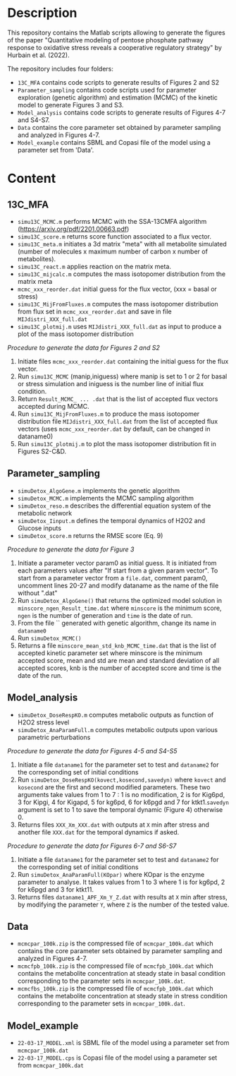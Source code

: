 # Description
This repository contains the Matlab scripts allowing to generate the figures of the paper "Quantitative modeling of pentose phosphate pathway response to oxidative stress reveals a cooperative regulatory strategy" by Hurbain et al. (2022).

The repository includes four folders:
- `13C_MFA` contains code scripts to generate results of Figures 2 and S2
- `Parameter_sampling` contains code scripts used for parameter exploration (genetic algorithm) and estimation (MCMC) of the kinetic model to generate Figures 3 and S3.
- `Model_analysis` contains code scripts to generate results of Figures 4-7 and S4-S7.
- `Data` contains the core parameter set obtained by parameter sampling and analyzed in Figures 4-7.
- `Model_example` contains SBML and Copasi file of the model using a parameter set from 'Data'.
# Content
## 13C_MFA
- `simu13C_MCMC.m` performs MCMC with the SSA-13CMFA algorithm (https://arxiv.org/pdf/2201.00663.pdf)
- `simu13C_score.m` returns score function associated to a flux vector. 
- `simu13C_meta.m` initiates a 3d matrix "meta" with all metabolite simulated (number of molecules x maximum number of carbon x number of metabolites). 
- `simu13C_react.m` applies reaction on the matrix meta. 
- `simu13C_mijcalc.m` computes the mass isotopomer distribution from the matrix meta
- `mcmc_xxx_reorder.dat` initial guess for the flux vector, (xxx = basal or stress)
- `simu13C_MijFromFluxes.m` computes the mass isotopomer distribution from flux set in `mcmc_xxx_reorder.dat` and save in file `MIJdistri_XXX_full.dat`
- `simu13C_plotmij.m` uses `MIJdistri_XXX_full.dat` as input to produce a plot of the mass isotopomer distribution

*Procedure to generate the data for Figures 2 and S2*
1) Initiate files `mcmc_xxx_reorder.dat` containing the initial guess for the flux vector.
2) Run `simu13C_MCMC` (manip,iniguess) where manip is set to 1 or 2 for basal or stress simulation and iniguess is the number line of initial flux condition.
3) Return `Result_MCMC_ ... .dat`  that is the list of accepted flux vectors accepted during MCMC.
4) Run `simu13C_MijFromFluxes.m` to produce the mass isotopomer distribution file `MIJdistri_XXX_full.dat` from the list of accepted flux vectors (uses `mcmc_xxx_reorder.dat` by default, can be changed in dataname0)
5) Run `simu13C_plotmij.m` to plot the mass isotopomer distribution fit in Figures S2-C&D.

## Parameter_sampling
- `simuDetox_AlgoGene.m` implements the genetic algorithm
- `simuDetox_MCMC.m` implements the MCMC sampling algorithm
- `simuDetox_reso.m` describes the differential equation system of the metabolic network
- `simuDetox_Iinput.m` defines the temporal dynamics of H2O2 and Glucose inputs
- `simuDetox_score.m` returns the RMSE score (Eq. 9)

*Procedure to generate the data for Figure 3*
1) Initiate a parameter vector param0 as initial guess. It is initiated from each parameters values after "If start from a given param vector". To start from a parameter vector from a `file.dat`, comment param0, uncomment lines 20-27 and modify dataname as the name of the file without ".dat"
2) Run `simuDetox_AlgoGene()` that returns the optimized model solution in `minscore_ngen_Result_time.dat` where `minscore` is the minimum score, `ngen` is the number of generation and `time` is the date of run. 
3) From the file `` generated with genetic algorithm, change its name in `dataname0`
4) Run `simuDetox_MCMC()` 
5) Returns a file `minscore_mean_std_knb_MCMC_time.dat` that is the list of accepted kinetic parameter set  where minscore is the minimum accepted score, mean and std are mean and standard deviation of all accepted scores, knb is the number of accepted score and time is the date of the run. 

## Model_analysis
- `simuDetox_DoseRespKO.m` computes metabolic outputs as function of H2O2 stress level
- `simuDetox_AnaParamFull.m` computes metabolic outputs upon various parametric perturbations
 
*Procedure to generate the data for Figures 4-5 and S4-S5*
1) Initiate a file `dataname1` for the parameter set to test and `dataname2` for the corresponding set of initial conditions
2) Run `simuDetox_DoseRespKO(kovect,kosecond,savedyn)` where `kovect` and `kosecond` are the first and second modified parameters. These two arguments take values from 1 to 7 : 1 is no modification, 2 is for Kig6pd, 3 for Kipgi, 4 for Kigapd, 5 for kg6pd, 6 for k6pgd and 7 for ktkt1.`savedyn` argument is set to 1 to save the temporal dynamic (Figure 4) otherwise 0.
3) Returns files `XXX_Xm_XXX.dat` with outputs at `X` min after stress and another file `XXX.dat` for the temporal dynamics if asked.

*Procedure to generate the data for Figures 6-7 and S6-S7*
1) Initiate a file `dataname1` for the parameter set to test and `dataname2` for the corresponding set of initial conditions
2) Run `simuDetox_AnaParamFull(KOpar)` where KOpar is the enzyme parameter to analyse. It takes values from 1 to 3 where 1 is for kg6pd, 2 for k6pgd and 3 for ktkt11.
3) Returns files `dataname1_APF_Xm_Y_Z.dat` with results at `X` min after stress, by modifying the parameter `Y`, where `Z` is the number of the tested value.

## Data
- `mcmcpar_100k.zip` is the compressed file of `mcmcpar_100k.dat` which contains the core parameter sets obtained by parameter sampling and analyzed in Figures 4-7.
- `mcmcfpb_100k.zip` is the compressed file of `mcmcfpb_100k.dat` which contains the metabolite concentration at steady state in basal condition corresponding to the parameter sets in `mcmcpar_100k.dat`.
- `mcmcfbs_100k.zip` is the compressed file of `mcmcfpb_100k.dat` which contains the metabolite concentration at steady state in stress condition corresponding to the parameter sets in `mcmcpar_100k.dat`.

## Model_example
- `22-03-17_MODEL.xml` is SBML file of the model using a parameter set from `mcmcpar_100k.dat`
- `22-03-17_MODEL.cps` is Copasi file of the model using a parameter set from `mcmcpar_100k.dat`
